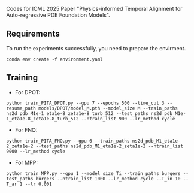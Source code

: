 Codes for ICML 2025 Paper "Physics-informed Temporal Alignment for Auto-regressive PDE Foundation Models".

## Requirements
To run the experiments successfully, you need to prepare the envirment.
```
conda env create -f environment.yaml
```

## Training
- For DPOT:
```
python train_PITA_DPOT.py --gpu 7 --epochs 500 --time_cut 3 --resume_path models/DPOT/model_M.pth --model_size M --train_paths ns2d_pdb_M1e-1_eta1e-8_zeta1e-8_turb_512 --test_paths ns2d_pdb_M1e-1_eta1e-8_zeta1e-8_turb_512 --ntrain_list 900 --lr_method cycle 
```
- For FNO:
```
python train_PITA_FNO.py --gpu 6 --train_paths ns2d_pdb_M1_eta1e-2_zeta1e-2 --test_paths ns2d_pdb_M1_eta1e-2_zeta1e-2 --ntrain_list 9000 --lr_method cycle 
```

- For MPP:

```
python train_MPP.py --gpu 1 --model_size Ti --train_paths burgers --test_paths burgers --ntrain_list 1000 --lr_method cycle --T_in 10 --T_ar 1 --lr 0.001
```
